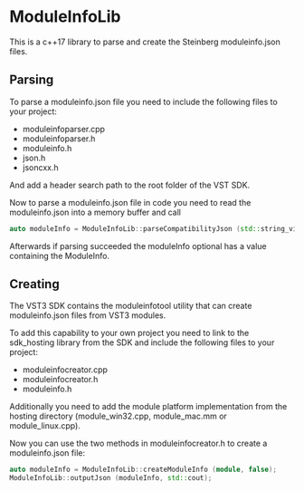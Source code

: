 
# ModuleInfoLib

This is a c++17 library to parse and create the Steinberg moduleinfo.json files.

## Parsing

To parse a moduleinfo.json file you need to include the following files to your project:

* moduleinfoparser.cpp
* moduleinfoparser.h
* moduleinfo.h
* json.h
* jsoncxx.h

And add a header search path to the root folder of the VST SDK.

Now to parse a moduleinfo.json file in code you need to read the moduleinfo.json into a memory buffer and call

``` c++
auto moduleInfo = ModuleInfoLib::parseCompatibilityJson (std::string_view (buffer, bufferSize), &std::cerr);
```

Afterwards if parsing succeeded the moduleInfo optional has a value containing the ModuleInfo.

## Creating

The VST3 SDK contains the moduleinfotool utility that can create moduleinfo.json files from VST3 modules.

To add this capability to your own project you need to link to the sdk_hosting library from the SDK and include the following files to your project:

* moduleinfocreator.cpp
* moduleinfocreator.h
* moduleinfo.h

Additionally you need to add the module platform implementation from the hosting directory (module_win32.cpp, module_mac.mm or module_linux.cpp).

Now you can use the two methods in moduleinfocreator.h to create a moduleinfo.json file:

``` c++
auto moduleInfo = ModuleInfoLib::createModuleInfo (module, false);
ModuleInfoLib::outputJson (moduleInfo, std::cout);
```
